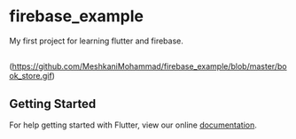 # firebase_example

My first project for learning flutter and firebase.
##
(https://github.com/MeshkaniMohammad/firebase_example/blob/master/book_store.gif)

## Getting Started

For help getting started with Flutter, view our online
[documentation](https://flutter.io/).
